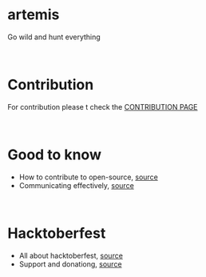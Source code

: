 # artemis
Go wild and hunt everything

<br>

# Contribution
For contribution please t check the [CONTRIBUTION PAGE](https://github.com/th3rdctrl/artemis/blob/production/CONTRIBUTION.md)

<br>

# Good to know
- How to contribute to open-source, [source](https://opensource.guide/how-to-contribute)
- Communicating effectively, [source](https://opensource.guide/how-to-contribute/#communicating-effectively)

<br>

# Hacktoberfest
- All about hacktoberfest, [source](https://hacktoberfest.com/about/)
- Support and donationg, [source](https://hacktoberfest.com/dnate/)
